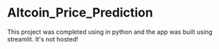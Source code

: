 # Altcoin_Price_Prediction

This project was completed using in python and the app was built using streamlit. It's not hosted!
